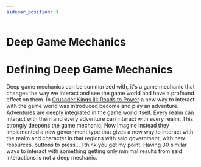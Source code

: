 ```yaml
---
sidebar_position: 3
---
```


# Deep Game Mechanics

# Defining Deep Game Mechanics

Deep game mechanics can be summarized with, it's a game mechanic that changes the way we interact and see the game world and have a profound effect on them. In [Crusader Kings III: Roads to Power](https://store.steampowered.com/app/2671070/Crusader_Kings_III_Roads_to_Power/) a new way to interact with the game world was introduced become and play an adventure. Adventures are deeply integrated in the game world itself. Every realm can interact with them and every adventure can interact with every realm. This strongly deepens the game mechanic. Now imagine instead they implemented a new government type that gives a new way to interact with the realm and character in that regions with said government, with new resources, buttons to press... I think you get my point. Having 30 similar ways to interact with something getting only minimal results from said interactions is not a deep mechanic.

